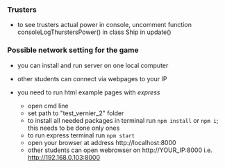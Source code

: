 ### Trusters
- to see trusters actual power in console, uncomment function consoleLogThurstersPower() in class Ship in update() 

### Possible network setting for the game 
- you can install and run server on one local computer
- other students can connect via webpages to your IP
  
- you need to run html example pages with *express*
   - open cmd line
   - set path to "test_vernier_2" folder
   - to install all needed packages in terminal run `npm install` or  `npm i`; this needs to be done only ones
   - to run express terminal run  `npm start`  
   - open your browser at address http://localhost:8000
   - other students can open webrowser on  http://YOUR_IP:8000 i.e. http://192.168.0.103:8000
